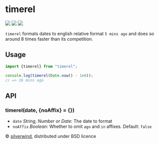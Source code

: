 # timerel
[![](https://img.shields.io/npm/v/timerel.svg?style=flat)](https://www.npmjs.org/package/timerel) [![](https://img.shields.io/npm/dm/timerel.svg)](https://www.npmjs.org/package/timerel) [![](https://img.shields.io/bundlephobia/minzip/timerel.svg)](https://bundlephobia.com/package/timerel)

`timerel` formats dates to english relative format `5 mins ago` and does so around 8 times faster than its competition.

## Usage

```js
import {timerel} from "timerel";

console.log(timerel(Date.now() - 1e6));
// => 16 mins ago
```

## API
### timerel(date, {noAffix} = {})

- `date` *String, Number or Date*: The date to format
- `noAffix` *Boolean*: Whether to omit `ago` and `in` affixes. Default: `false`

© [silverwind](https://github.com/silverwind), distributed under BSD licence
